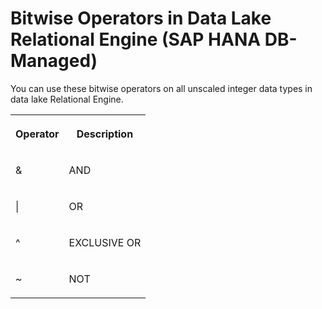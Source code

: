 <!-- loioc21d3b00928b47d5b31843d029a7f14e -->

# Bitwise Operators in Data Lake Relational Engine \(SAP HANA DB-Managed\)

You can use these bitwise operators on all unscaled integer data types in data lake Relational Engine.




<table>
<tr>
<th valign="top">

Operator



</th>
<th valign="top">

Description



</th>
</tr>
<tr>
<td valign="top">

&



</td>
<td valign="top">

AND



</td>
</tr>
<tr>
<td valign="top">

|



</td>
<td valign="top">

OR



</td>
</tr>
<tr>
<td valign="top">

^



</td>
<td valign="top">

EXCLUSIVE OR



</td>
</tr>
<tr>
<td valign="top">

~



</td>
<td valign="top">

NOT



</td>
</tr>
</table>

